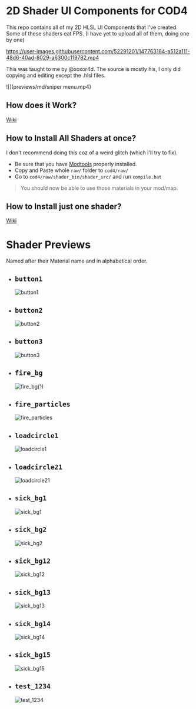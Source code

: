 # 2D Shader UI Components for COD4

This repo contains all of my 2D HLSL UI Components that I've created.
Some of these shaders eat FPS.
(I have yet to upload all of them, doing one by one)

https://user-images.githubusercontent.com/52291201/147763164-a512a111-48d6-40ad-8029-a6300c119782.mp4

This was taught to me by @xoxor4d. The source is mostly his, I only did copying and editing except the .hlsl files.

![](previews/md/sniper menu.mp4)

## How does it Work?

[Wiki](https://github.com/Zoro-6191/cod4-2d-shaders/wiki/How-does-it-work%3F)

## How to Install All Shaders at once?

I don't recommend doing this coz of a weird glitch (which I'll try to fix).<br>

- Be sure that you have [Modtools](https://github.com/promod/CoD4-Mod-Tools) properly installed.
- Copy and Paste whole `raw/` folder to `cod4/raw/`
- Go to `cod4/raw/shader_bin/shader_src/` and run `compile.bat`

> You should now be able to use those materials in your mod/map.

## How to Install just one shader?

[Wiki](https://github.com/Zoro-6191/cod4-2d-shaders/wiki/How-to-Install-1-shader)

# Shader Previews

Named after their Material name and in alphabetical order.

- ##  <strong>`button1`</strong>

    ![button1](previews/button1.gif)

- ##  <strong>`button2`</strong>

    ![button2](previews/button2.gif)

- ##  <strong>`button3`</strong>

    ![button3](previews/button3.gif)

- ##  <strong>`fire_bg`</strong>

    ![fire_bg(1)](previews/fire_bg(1).gif)

- ##  <strong>`fire_particles`</strong>

    ![fire_particles](previews/fire_particles.gif)

- ##  <strong>`loadcircle1`</strong>

    ![loadcircle1](previews/loadcircle1.gif)

- ##  <strong>`loadcircle21`</strong>

    ![loadcircle21](previews/loadcircle21.gif)

- ##  <strong>`sick_bg1`</strong>

    ![sick_bg1](previews/sick_bg1.gif)


- ##  <strong>`sick_bg2`</strong>

    ![sick_bg2](previews/sick_bg2.gif)


- ##  <strong>`sick_bg12`</strong>

    ![sick_bg12](previews/sick_bg12.gif)


- ##  <strong>`sick_bg13`</strong>

    ![sick_bg13](previews/sick_bg13.gif)

- ##  <strong>`sick_bg14`</strong>

    ![sick_bg14](previews/sick_bg14.gif)

- ##  <strong>`sick_bg15`</strong>

    ![sick_bg15](previews/sick_bg15.gif)

- ##  <strong>`test_1234`</strong>

    ![test_1234](previews/test_1234.gif)

